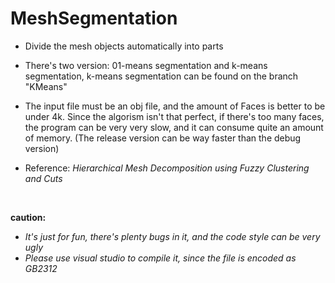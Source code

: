 # MeshSegmentation
- Divide the mesh objects automatically into parts

- There's two version: 01-means segmentation and k-means segmentation, k-means segmentation can be found on the branch "KMeans"

- The input file must be an obj file, and the amount of Faces is better to be under 4k. Since the algorism isn't that perfect, if there's too many faces, the program can be very very slow, and it can consume quite an amount of memory. (The release version can be way faster than the debug version)

- Reference: *Hierarchical Mesh Decomposition using Fuzzy Clustering and Cuts*

&nbsp;

**caution:** 
- *It's just for fun, there's plenty bugs in it, and the code style can be very ugly*
- *Please use visual studio to compile it, since the file is encoded as GB2312*